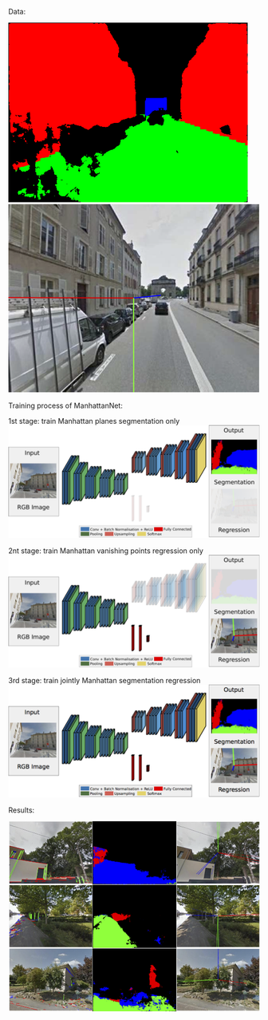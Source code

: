 Data:

![dataplanes](images/dataplanes.png)
![datavp](images/datavp.png)

Training process of ManhattanNet:

1st stage: train Manhattan planes segmentation only
![planesonly](images/network_seg.png)

2nt stage: train Manhattan vanishing points regression only
![vponly](images/network_reg.png)

3rd stage: train jointly Manhattan segmentation regression
![vpplanes](images/network.png)

Results:

![results](images/results.png)
